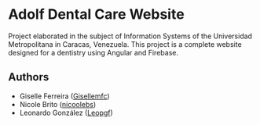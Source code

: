 # Adolf Dental Care Website

Project elaborated in the subject of Information Systems of the Universidad Metropolitana in Caracas, Venezuela. This project is a complete website designed for a dentistry using Angular and Firebase.


## Authors

- Giselle Ferreira ([Gisellemfc](https://github.com/Gisellemfc))
- Nicole Brito ([nicoolebs](https://github.com/nicoolebs))
- Leonardo González ([Leopgf](https://github.com/Leopgf))
